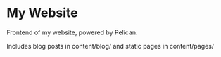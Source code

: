 # My Website

Frontend of my website, powered by Pelican.

Includes blog posts in content/blog/ and static pages in content/pages/
